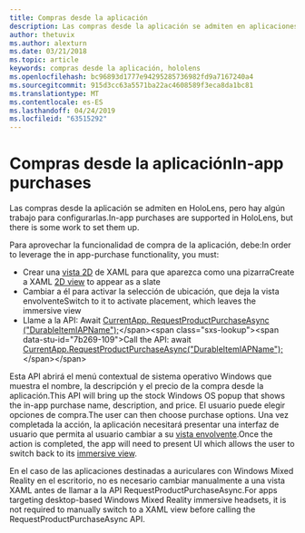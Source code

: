 ```yaml
---
title: Compras desde la aplicación
description: Las compras desde la aplicación se admiten en aplicaciones de realidad mixta, pero hay algún trabajo para configurarlas.
author: thetuvix
ms.author: alexturn
ms.date: 03/21/2018
ms.topic: article
keywords: compras desde la aplicación, hololens
ms.openlocfilehash: bc96893d1777e94295285736982fd9a7167240a4
ms.sourcegitcommit: 915d3cc63a5571ba22ac4608589f3eca8da1bc81
ms.translationtype: MT
ms.contentlocale: es-ES
ms.lasthandoff: 04/24/2019
ms.locfileid: "63515292"
---
```

# <a name="in-app-purchases"></a><span data-ttu-id="7b269-104">Compras desde la aplicación</span><span class="sxs-lookup"><span data-stu-id="7b269-104">In-app purchases</span></span>

<span data-ttu-id="7b269-105">Las compras desde la aplicación se admiten en HoloLens, pero hay algún trabajo para configurarlas.</span><span class="sxs-lookup"><span data-stu-id="7b269-105">In-app purchases are supported in HoloLens, but there is some work to set them up.</span></span>

<span data-ttu-id="7b269-106">Para aprovechar la funcionalidad de compra de la aplicación, debe:</span><span class="sxs-lookup"><span data-stu-id="7b269-106">In order to leverage the in app-purchase functionality, you must:</span></span>
* <span data-ttu-id="7b269-107">Crear una [vista 2D](app-views.md) de XAML para que aparezca como una pizarra</span><span class="sxs-lookup"><span data-stu-id="7b269-107">Create a XAML [2D view](app-views.md) to appear as a slate</span></span>
* <span data-ttu-id="7b269-108">Cambiar a él para activar la selección de ubicación, que deja la vista envolvente</span><span class="sxs-lookup"><span data-stu-id="7b269-108">Switch to it to activate placement, which leaves the immersive view</span></span>
* <span data-ttu-id="7b269-109">Llame a la API: Await [CurrentApp. RequestProductPurchaseAsync ("DurableItemIAPName");](https://docs.microsoft.com/uwp/api/windows.applicationmodel.store.currentapp#Windows_ApplicationModel_Store_CurrentApp_RequestProductPurchaseAsync_System_String_)</span><span class="sxs-lookup"><span data-stu-id="7b269-109">Call the API: await [CurrentApp.RequestProductPurchaseAsync("DurableItemIAPName");](https://docs.microsoft.com/uwp/api/windows.applicationmodel.store.currentapp#Windows_ApplicationModel_Store_CurrentApp_RequestProductPurchaseAsync_System_String_)</span></span>

<span data-ttu-id="7b269-110">Esta API abrirá el menú contextual de sistema operativo Windows que muestra el nombre, la descripción y el precio de la compra desde la aplicación.</span><span class="sxs-lookup"><span data-stu-id="7b269-110">This API will bring up the stock Windows OS popup that shows the in-app purchase name, description, and price.</span></span> <span data-ttu-id="7b269-111">El usuario puede elegir opciones de compra.</span><span class="sxs-lookup"><span data-stu-id="7b269-111">The user can then choose purchase options.</span></span> <span data-ttu-id="7b269-112">Una vez completada la acción, la aplicación necesitará presentar una interfaz de usuario que permita al usuario cambiar a su [vista envolvente](app-views.md).</span><span class="sxs-lookup"><span data-stu-id="7b269-112">Once the action is completed, the app will need to present UI which allows the user to switch back to its [immersive view](app-views.md).</span></span>

<span data-ttu-id="7b269-113">En el caso de las aplicaciones destinadas a auriculares con Windows Mixed Reality en el escritorio, no es necesario cambiar manualmente a una vista XAML antes de llamar a la API RequestProductPurchaseAsync.</span><span class="sxs-lookup"><span data-stu-id="7b269-113">For apps targeting desktop-based Windows Mixed Reality immersive headsets, it is not required to manually switch to a XAML view before calling the RequestProductPurchaseAsync API.</span></span>
